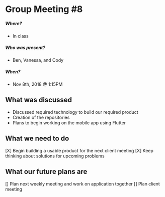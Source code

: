 # Group Meeting #8
##### Where?
* In class
##### Who was present?
* Ben, Vanessa, and Cody
##### When?
* Nov 8th, 2018 @ 1:15PM 

## What was discussed
* Discussed required technology to build our required product
* Creation of the repositories
* Plans to begin working on the mobile app using Flutter

## What we need to do
[X] Begin building a usable product for the next client meeting
[X] Keep thinking about solutions for upcoming problems

## What our future plans are
[] Plan next weekly meeting and work on application together 
[] Plan client meeting
